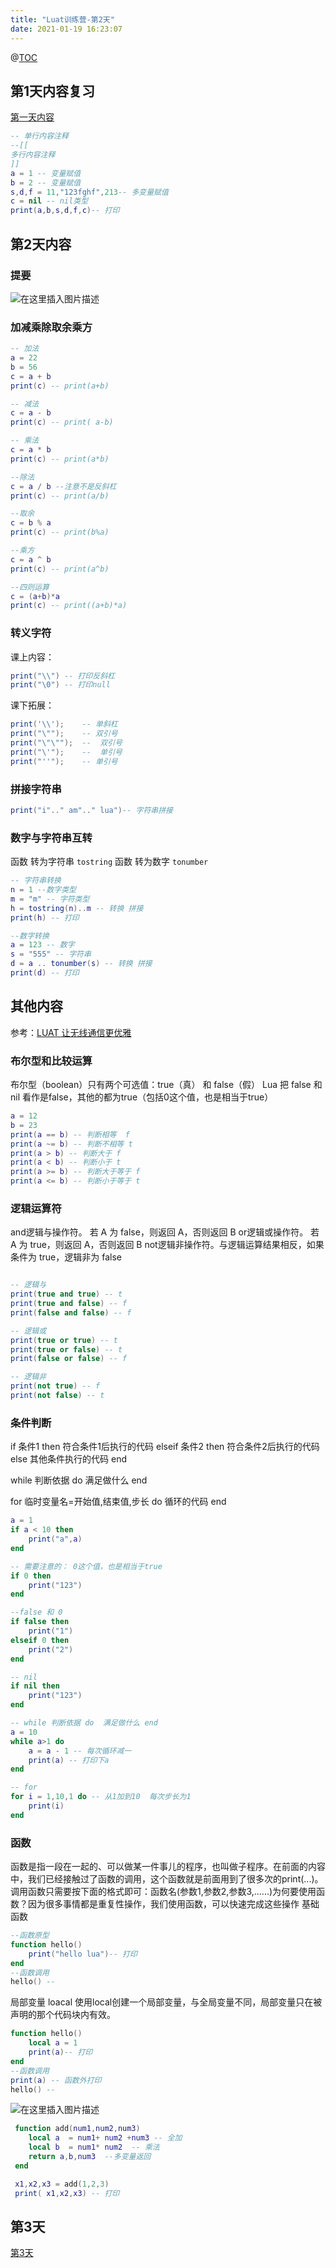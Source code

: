 ```yaml
---
title: "Luat训练营-第2天"
date: 2021-01-19 16:23:07
---
```


@[TOC](Luat训练营-第2天)

## 第1天内容复习
[第一天内容](https://luatdoc.papapoi.com/2351/)
```lua
-- 单行内容注释
--[[
多行内容注释
]]
a = 1 -- 变量赋值
b = 2 -- 变量赋值
s,d,f = 11,"123fghf",213-- 多变量赋值
c = nil -- nil类型
print(a,b,s,d,f,c)-- 打印
```

## 第2天内容
### 提要
![在这里插入图片描述](https://img-blog.csdnimg.cn/20210119160520483.png?x-oss-process=image/watermark,type_ZmFuZ3poZW5naGVpdGk,shadow_10,text_aHR0cHM6Ly9ibG9nLmNzZG4ubmV0L3FxXzQ0ODU3NzAw,size_16,color_FFFFFF,t_70#pic_center)

### 加减乘除取余乘方
```lua
-- 加法
a = 22
b = 56
c = a + b
print(c) -- print(a+b)

-- 减法
c = a - b
print(c) -- print( a-b)

-- 乘法
c = a * b
print(c) -- print(a*b)

--除法
c = a / b --注意不是反斜杠
print(c) -- print(a/b)

--取余
c = b % a
print(c) -- print(b%a)

--乘方
c = a ^ b
print(c) -- print(a^b)

--四则运算
c = (a+b)*a
print(c) -- print((a+b)*a)
```

### 转义字符
课上内容：
```lua
print("\\") -- 打印反斜杠
print("\0") -- 打印null
```
课下拓展：
```lua
print('\\');    -- 单斜杠
print("\"");    -- 双引号
print("\"\"");  --  双引号
print("\'");    --  单引号
print("''");    -- 单引号
```
### 拼接字符串

```lua
print("i".." am".." lua")-- 字符串拼接
```

### 数字与字符串互转
函数 转为字符串 `tostring`
函数 转为数字 `tonumber`
```lua
-- 字符串转换
n = 1 --数字类型
m = "m" -- 字符类型
h = tostring(n)..m -- 转换 拼接
print(h) -- 打印

--数字转换
a = 123 -- 数字
s = "555" -- 字符串
d = a .. tonumber(s) -- 转换 拼接
print(d) -- 打印
```


## 其他内容
参考：[LUAT 让无线通信更优雅](https://wiki.openluat.com/doc/luaStart/)
### 布尔型和比较运算

布尔型（boolean）只有两个可选值：true（真） 和 false（假）
Lua 把 false 和 nil 看作是false，其他的都为true（包括0这个值，也是相当于true）

```lua
a = 12
b = 23
print(a == b) -- 判断相等  f
print(a ~= b) -- 判断不相等 t
print(a > b) -- 判断大于 f
print(a < b) -- 判断小于 t
print(a >= b) -- 判断大于等于 f
print(a <= b) -- 判断小于等于 t
```

### 逻辑运算符

and逻辑与操作符。 若 A 为 false，则返回 A，否则返回 B
or逻辑或操作符。 若 A 为 true，则返回 A，否则返回 B
not逻辑非操作符。与逻辑运算结果相反，如果条件为 true，逻辑非为 false

```lua

-- 逻辑与
print(true and true) -- t
print(true and false) -- f
print(false and false) -- f

-- 逻辑或
print(true or true) -- t
print(true or false) -- t
print(false or false) -- f

-- 逻辑非
print(not true) -- f
print(not false) -- t
```

### 条件判断
if 条件1 then
    符合条件1后执行的代码
elseif 条件2 then
    符合条件2后执行的代码
else
    其他条件执行的代码
end


while 判断依据 do  满足做什么 end


for 临时变量名=开始值,结束值,步长 do 循环的代码 end

```lua
a = 1
if a < 10 then
    print("a",a)
end

-- 需要注意的： 0这个值，也是相当于true
if 0 then
    print("123")
end

--false 和 0
if false then
    print("1")
elseif 0 then
    print("2")
end

-- nil
if nil then
    print("123")
end

-- while 判断依据 do  满足做什么 end
a = 10
while a>1 do
    a = a - 1 -- 每次循环减一
    print(a) -- 打印下a
end

-- for
for i = 1,10,1 do -- 从1加到10  每次步长为1
    print(i)
end
```

### 函数
函数是指一段在一起的、可以做某一件事儿的程序，也叫做子程序。在前面的内容中，我们已经接触过了函数的调用，这个函数就是前面用到了很多次的print(...)。调用函数只需要按下面的格式即可：函数名(参数1,参数2,参数3,......)为何要使用函数？因为很多事情都是重复性操作，我们使用函数，可以快速完成这些操作
基础函数
```lua
--函数原型
function hello()
    print("hello lua")-- 打印
end
--函数调用
hello() --
```

局部变量 loacal
使用local创建一个局部变量，与全局变量不同，局部变量只在被声明的那个代码块内有效。
```lua
function hello()
    local a = 1
    print(a)-- 打印
end
--函数调用
print(a) -- 函数外打印
hello() --
```
![在这里插入图片描述](https://img-blog.csdnimg.cn/20210119160536238.png#pic_center)


```lua
 function add(num1,num2,num3)
    local a  = num1+ num2 +num3 -- 全加
    local b  = num1* num2  -- 乘法
    return a,b,num3  --多变量返回
 end

 x1,x2,x3 = add(1,2,3)
 print( x1,x2,x3) -- 打印
```
## 第3天
[第3天](https://luatdoc.papapoi.com/2360/)
